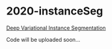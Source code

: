 # 2020-instanceSeg
[Deep Variational Instance Segmentation](https://arxiv.org/abs/2007.11576)

Code will be uploaded soon...
